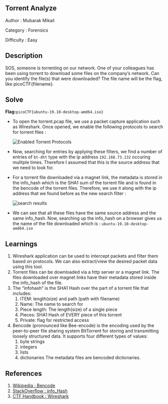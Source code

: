 ## Torrent Analyze
Author : Mubarak Mikail

Category : Forensics

Difficulty : Easy

## Description
SOS, someone is torrenting on our network.
One of your colleagues has been using torrent to download some files on the company’s network. Can you identify the file(s) that were downloaded? The file name will be the flag, like picoCTF{filename}.

## Solve
**Flag:**`picoCTF{ubuntu-19.10-desktop-amd64.iso}`

- To open the torrent.pcap file, we use a packet capture application such as Wireshark. Once opened, we enable the following protocols to search for torrent files : 

   ![Enabled Torrent Protocols](<Screenshot 2025-10-10 084349.png>)

- Now, searching for entries by applying these filters, we find a number of entries of `bt-dht` type with the ip address `192.168.73.132` occuring mulitple times. Therefore I assumed that this is the source address that we need to look for. 
- For a torrent file downloaded via a magnet link, the metadata is stored in the info_hash which is the SHA1 sum of the torrent file and is found in the bencode of the torrent files. Therefore, we use it along with the ip address that we found before as the new search filter :
   
   ![search results](<Screenshot 2025-10-10 094347.png>)

- We can see that all these files have the same source address and the same info_hash. Now, searching up the info_hash on a browser gives us the name of the file downloaded which is : `ubuntu-19.10-desktop-amd64.iso`

## Learnings
1. Wireshark application can be used to intercept packets and filter them based on protocols. We can also extract/view the desired packet data using this tool.
2. Torrent files can be downloaded via a http server or a magnet link. The files downloaded over magnet links have their metadata stored inside the info_hash of the file. 
3. The “infohash” is the SHA1 Hash over the part of a torrent file that includes:
   1. ITEM: length(size) and path (path with filename)
   2. Name: The name to search for
   3. Piece length: The length(size) of a single piece
   4. Pieces: SHA1 Hash of EVERY piece of this torrent
   5. Private: flag for restricted access
4. Bencode (pronounced like Bee-encode) is the encoding used by the peer-to-peer file sharing system BitTorrent for storing and transmitting loosely structured data. It supports four different types of values:
   1. byte strings
   2. integers
   3. lists
   4. dictionaries
The metadata files are bencoded dictionaries.

## References
1. [Wikipedia : Bencode](https://en.wikipedia.org/wiki/Bencode)
2. [StackOverflow : info_Hash](https://stackoverflow.com/questions/28348678/what-exactly-is-the-info-hash-in-a-torrent-file)
3. [CTF Handbook : Wireshark](https://ctf101.org/forensics/what-is-wireshark/)